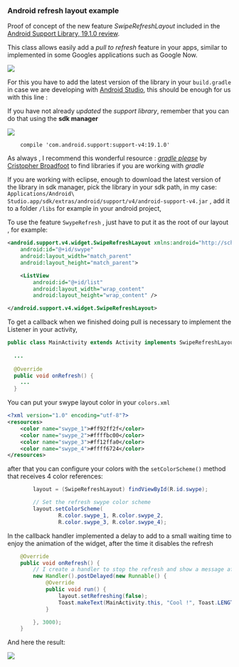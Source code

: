 ### Android refresh layout example

Proof of concept of the new feature _SwipeRefreshLayout_ included in the [Android Support Library, 19.1.0 review](http://developer.android.com/tools/support-library/index.html).

This class allows easily add a _pull to refresh_ feature in your apps, similar to implemented in some Googles applications such as Google Now.


![](https://googledrive.com/host/0B62SZ3WRM2R2WS1pRTN2aHpKR00)

For this you have to add the latest version of the library in your `build.gradle` in case we are developing with [Android Studio](http://developer.android.com/sdk/installing/studio.html), this should be enough for us with this line :

If you have not already _updated_ the _support library_, remember that you can do that using the __sdk manager__

![](https://googledrive.com/host/0B62SZ3WRM2R2S3hUWmtZb1hnRkE)

```
    compile 'com.android.support:support-v4:19.1.0'

```

As always , I recommend this wonderful resource : [_gradle please_](http://gradleplease.appspot.com/) by [Cristopher Broadfoot](https://plus.google.com/+ChristopherBroadfoot/posts) to find libraries if you are working with _gradle_ 

If you are working with eclipse, enough to download the latest version of the library in sdk manager, pick the library in your sdk path, in my case: `Applications/Android\ Studio.app/sdk/extras/android/support/v4/android-support-v4.jar` , add it to a folder `/libs` for example in your android project,



To use the feature `SwypeRefresh` , just have to put it as the root of our layout , for example:

```xml
<android.support.v4.widget.SwipeRefreshLayout xmlns:android="http://schemas.android.com/apk/res/android"
    android:id="@+id/swype"
    android:layout_width="match_parent"
    android:layout_height="match_parent">

    <ListView
        android:id="@+id/list"
        android:layout_width="wrap_content"
        android:layout_height="wrap_content" />

</android.support.v4.widget.SwipeRefreshLayout>
```

To get a callback  when we finished doing pull is necessary to implement the Listener in your activity,

```java
public class MainActivity extends Activity implements SwipeRefreshLayout.OnRefreshListener {
  
  ...
  
  @Override
  public void onRefresh() {
    ...
  }

```


You can put your swype layout color in your `colors.xml`

```xml
<?xml version="1.0" encoding="utf-8"?>
<resources>
    <color name="swype_1">#ff92ff2f</color>
    <color name="swype_2">#ffffbc00</color>
    <color name="swype_3">#ff12ffa0</color>
    <color name="swype_4">#ffff6724</color>
</resources>
```

after that you can configure your colors with the `setColorScheme()` method that receives 4 color references:

```java
        layout = (SwipeRefreshLayout) findViewById(R.id.swype);

        // Set the refresh swype color scheme
        layout.setColorScheme(
                R.color.swype_1, R.color.swype_2,
                R.color.swype_3, R.color.swype_4);
```

In the callback handler implemented a delay to add to a small waiting time to enjoy the animation of the widget, after the time it disables the refresh

```java
    @Override
    public void onRefresh() {
        // I create a handler to stop the refresh and show a message after 3s
        new Handler().postDelayed(new Runnable() {
            @Override
            public void run() {
                layout.setRefreshing(false);
                Toast.makeText(MainActivity.this, "Cool !", Toast.LENGTH_LONG).show();
            }

        }, 3000);
    }
```

And here the result:

![](https://googledrive.com/host/0B62SZ3WRM2R2dTBya0lLSmxjX2M)
